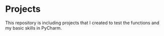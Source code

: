# Projects
This repository is including projects that I created to test the functions and my basic skills in PyCharm. 
